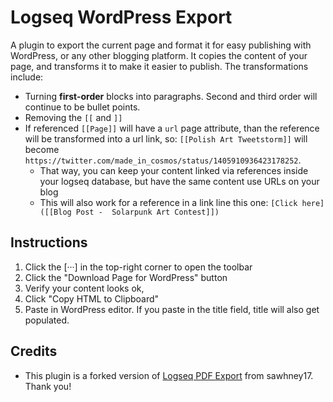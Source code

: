 # Logseq WordPress Export

A plugin to export the current page and format it for easy publishing with WordPress, or any other blogging platform. It copies the content of your page, and transforms it to make it easier to publish.
The transformations include:
- Turning **first-order** blocks into paragraphs. Second and third order will continue to be bullet points.
- Removing the `[[` and `]]`
- If referenced `[[Page]]` will have a `url` page attribute, than the reference will be transformed into a url link, so: `[[Polish Art Tweetstorm]]` will become `https://twitter.com/made_in_cosmos/status/1405910936423178252`.
    - That way, you can keep your content linked via references inside your logseq database, but have the same content use URLs on your blog
    - This will also work for a reference in a link line this one: `[Click here]([[Blog Post -  Solarpunk Art Contest]])`

## Instructions
1. Click the [···] in the top-right corner to open the toolbar
2. Click the "Download Page for WordPress" button
3. Verify your content looks ok,
4. Click "Copy HTML to Clipboard"
5. Paste in WordPress editor. If you paste in the title field, title will also get populated.



## Credits
- This plugin is a forked version of [Logseq PDF Export](https://github.com/sawhney17/logseq-pdf-export) from sawhney17. Thank you!
